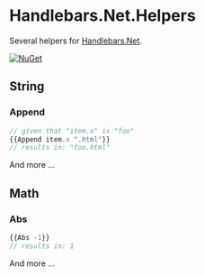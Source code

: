 # Handlebars.Net.Helpers
Several helpers for [Handlebars.Net](https://github.com/rexm/Handlebars.Net).

[![NuGet](https://buildstats.info/nuget/Handlebars.Net.Helpers)](https://www.nuget.org/packages/Handlebars.Net.Helpers)

## String

### Append
``` js
// given that "item.x" is "foo"
{{Append item.x ".html"}}
// results in: "foo.html"
```

And more ...

## Math

### Abs
``` js
{{Abs -1}}
// results in: 1
```

And more ...